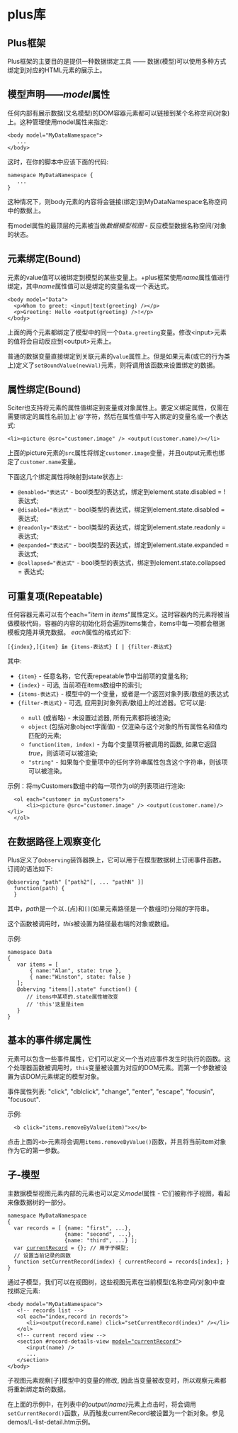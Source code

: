 # plus库

##  Plus框架

  <p>Plus框架的主要目的是提供一种数据绑定工具 —— 数据(模型)可以使用多种方式绑定到对应的HTML元素的展示上。</p>
  <h2>模型声明——<em>model</em>属性</h2>
  <p>任何内部有展示数据(又名模型)的DOM容器元素都可以链接到某个名称空间(对象)上。这种管理使用model属性来指定: </p>
  <pre><code>&lt;body model=&quot;MyDataNamespace&quot;&gt;
   ... 
&lt;/body&gt; 
</code></pre>
  <p>这时，在你的脚本中应该下面的代码: </p>
  <pre><code>namespace MyDataNamespace {
   ...
}
</code></pre>
  <p>这种情况下，则body元素的内容将会链接(绑定)到MyDataNamespace名称空间中的数据上。</p>
  <p>有model属性的最顶层的元素被当做<em>数据模型视图</em> - 反应模型数据名称空间/对象的状态。</p>
 <h2>元素绑定(Bound)</h2>
  <p>元素的value值可以被绑定到模型的某些变量上。+plus框架使用<em>name</em>属性值进行绑定，其中<em>name</em>属性值可以是绑定的变量名或一个表达式。</p>
  <pre><code>&lt;body model=&quot;Data&quot;&gt; 
  &lt;p&gt;Whom to greet: &lt;input|text(greeting) /&gt;&lt;/p&gt;
  &lt;p&gt;Greeting: Hello &lt;output(greeting) /&gt;!&lt;/p&gt;
&lt;/body&gt;
</code></pre>
  <p>上面的两个元素都绑定了模型中的同一个<code>Data.greeting</code>变量。修改&lt;input&gt;元素的值将会自动反应到&lt;output&gt;元素上。</p>
  <p>普通的数据变量直接绑定到关联元素的<code>value</code>属性上。但是如果元素(或它的行为类上)定义了<code>setBoundValue(newVal)</code>元素，则将调用该函数来设置绑定的数据。</p>
  <h2>属性绑定(Bound)</h2>
  <p>Sciter也支持将元素的属性值绑定到变量或对象属性上。要定义绑定属性，仅需在需要绑定的属性名前加上'@'字符，然后在属性值中写入绑定的变量名或一个表达式: </p>
  <pre><code>&lt;li&gt;&lt;picture @src=&quot;customer.image&quot; /&gt; &lt;output(customer.name)/&gt;&lt;/li&gt;
</code></pre>
  <p>上面的picture元素的<code>src</code>属性将绑定<code>customer.image</code>变量，并且output元素也绑定了<code>customer.name</code>变量。</p>
  <p>下面这几个绑定属性将映射到state状态上:</p>
  <ul>
    <li><code>@enabled=&quot;表达式&quot;</code> - bool类型的表达式，绑定到element.state.disabled = !表达式;</li>
    <li><code>@disabled=&quot;表达式&quot;</code> - bool类型的表达式，绑定到element.state.disabled = 表达式;</li> 
    <li><code>@readonly=&quot;表达式&quot;</code> - bool类型的表达式，绑定到element.state.readonly = 表达式;</li>
    <li><code>@expanded=&quot;表达式&quot;</code> - bool类型的表达式，绑定到element.state.expanded = 表达式;</li>
    <li><code>@collapsed=&quot;表达式&quot;</code> - bool类型的表达式，绑定到element.state.collapsed = 表达式;</li></ul>
  <h2>可重复项(Repeatable)</h2>
  <p>任何容器元素可以有个each=&quot;<em>item</em> in <em>items</em>&quot;属性定义。这时容器内的元素将被当做模板代码，容器的内容的初始化将会遍历items集合，items中每一项都会根据模板克隆并填充数据。 <em>each</em>属性的格式如下:</p>
  <pre><code>[{index},]{item} <strong>in</strong> {items-表达式} [ <strong>|</strong> {filter-表达式}
</code></pre>
  <p>其中:</p>
  <ul>
    <li><code>{item}</code> - 任意名称，它代表repeatable节中当前项的变量名称;</li>
    <li><code>{index}</code> - 可选, 当前项在items数组中的索引;</li>
    <li><code>{items-表达式}</code> - 模型中的一个变量，或者是一个返回对象列表/数组的表达式</li>
    <li><code>{filter-表达式}</code> - 可选, 应用到对象列表/数组上的过滤器。它可以是:</li>
    <ul>
      <li><code>null</code> (或省略) - 未设置过滤器, 所有元素都将被渲染;</li>
      <li><code>object</code> (包括对象object字面值) - 仅渲染与这个对象的所有属性名和值均匹配的元素;</li>
      <li><code>function(item, index)</code> - 为每个变量项将被调用的函数, 如果它返回<em>true</em>，则该项可以被渲染;</li>
      <li><code>&quot;string&quot;</code> - 如果每个变量项中的任何字符串属性包含这个字符串，则该项可以被渲染。</li></ul></ul>
  <p>示例：将myCustomers数组中的每一项作为ol的列表项进行渲染:</p>
  <pre><code>  &lt;ol each=&quot;customer in myCustomers&quot;&gt;
      &lt;li&gt;&lt;picture @src=&quot;customer.image&quot; /&gt; &lt;output(customer.name)/&gt;&lt;/li&gt;
  &lt;/ol&gt;
</code></pre>
  <h2>在数据路径上观察变化</h2>
  <p>Plus定义了<code>@observing</code>装饰器换上，它可以用于在模型数据树上订阅事件函数。订阅的语法如下:</p>
<pre><code>@observing &quot;path&quot; [&quot;path2&quot;[,&nbsp;... &quot;pathN&quot; ]] 
  function(path) {
  }</code></pre>
  <p>其中，<i>path</i>是一个以<code>.</code>(点)和<code>[]</code>(如果元素路径是一个数组时)分隔的字符串。</p>
  <p>这个函数被调用时，<i>this</i>被设置为路径最右端的对象或数组。</p>
  <p>示例:</p>
<pre><code>namespace Data 
{ 
   var items = [
       { name:&quot;Alan&quot;, state: true },
       { name:&quot;Winston&quot;, state: false }
   ];
   @oberving &quot;items[].state&quot; function() {
      // items中某项的.state属性被改变
      // 'this'这里是item
   }
}</code></pre>
  <h2>基本的事件绑定属性</h2>
  <p>元素可以包含一些事件属性，它们可以定义一个当对应事件发生时执行的函数。这个处理器函数被调用时，<code>this</code>变量被设置为对应的DOM元素。而第一个参数被设置为该DOM元素绑定的模型对象。</p>
  <p>事件属性列表: &quot;click&quot;, &quot;dblclick&quot;, &quot;change&quot;, &quot;enter&quot;, &quot;escape&quot;, &quot;focusin&quot;, &quot;focusout&quot;.</p>
  <p>示例:</p>
  <pre><code>  &lt;b click=&quot;items.removeByValue(item)&quot;&gt;x&lt;/b&gt;
</code></pre>
  <p>点击上面的<code>&lt;b&gt;</code>元素将会调用<code>items.removeByValue()</code>函数，并且将当前item对象作为它的第一参数。</p>
  <h2>子-模型</h2>
  <p>主数据模型视图元素内部的元素也可以定义<em>model</em>属性 - 它们被称作子视图，看起来像数据树的一部分。</p>
  <pre><code>namespace MyDataNamespace
{
  var records = [ {name: &quot;first&quot;, ...},<br/>                  {name: &quot;second&quot;, ...},
                  {name: &quot;third&quot;, ...} ];
  var <u>currentRecord</u> = {}; // 用于子模型;
  // 设置当前记录的函数
  function setCurrentRecord(index) { currentRecord = records[index]; }
}
</code></pre>
  <p>通过子模型，我们可以在视图树，这些视图元素在当前模型(名称空间/对象)中查找绑定元素:</p>
  <pre><code>&lt;body model=&quot;MyDataNamespace&quot;&gt;
   &lt;!-- records list --&gt;
   &lt;ol each=&quot;index,record in records&quot;&gt;
      &lt;li&gt;&lt;output(record.name) click=&quot;setCurrentRecord(index)&quot; /&gt;&lt;/li&gt;
   &lt;/ol&gt;
   &lt;!-- current record view --&gt;
   &lt;section #record-details-view <u>model=&quot;currentRecord&quot;</u>&gt;
      &lt;input(name) /&gt;
      ...
   &lt;/section&gt;
&lt;/body&gt;
</code></pre>
  <p>子视图元素观察[子]模型中的变量的修改, 因此当变量被改变时，所以观察元素都将重新绑定新的数据。</p>
  <p>在上面的示例中，在列表中的<em>output(name)</em>元素上点击时，将会调用<code>setCurrentRecord()</code>函数，从而触发currentRecord被设置为一个新对象。参见demos/L-list-detail.htm示例。</p>